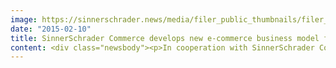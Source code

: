 ```yaml
---
image: https://sinnerschrader.news/media/filer_public_thumbnails/filer_public/e4/5a/e45a3138-8b2c-4c78-9b1d-8514a12a5197/hero_goertz_filiale_frankfurt_700_text.jpg__480x288_q85_crop_subsampling-2_upscale.jpg
date: "2015-02-10"
title: SinnerSchrader Commerce develops new e-commerce business model for Görtz
content: <div class="newsbody"><p>In cooperation with SinnerSchrader Commerce, shoe retailer Görtz is planning the comprehensive expansion of their e-commerce and multi-channel business. The Hamburg-based e-commerce agency is responsible for the concept development and implementation of the new digital business model. The Görtz project is one of the largest single contracts so far for SinnerSchrader Commerce.</p><h3>Moritz Koch, Managing Director at SinnerSchrader Commerce&#58;</h3><p><em>"Our collaboration with Görtz demonstrates how important the careful integration of digital sales concepts has become to retailers, to boost online and offline business. We are compelled by this exciting task and are looking very forward to go live. "</em></p><p>During the project’s preparatory phase, SinnerSchrader Commerce created a tailored business model which encompasses a sourcing strategy. The strategy provides in-sourcing options, as well as a selection of dedicated external partners to cover specific service areas. The initial project is planned to go live this year. Görtz will benefit from SinnerSchrader Commerce’ experience in strategic development, technical implementation and concept development as well as the implementation of back-end systems and processes later on.</p><p><a href="https://commerce-plus.com/media/filer_public/b2/cf/b2cfa9ef-205f-479d-9389-01a22e9a3efa/goertz_filiale_frankfurt.jpg" target="_blank">Download press photo (Flagshipstore Frankfurt. ©Görtz)</a></p></div>
---
```


